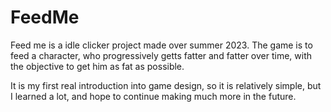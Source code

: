 # FeedMe
Feed me is a idle clicker project made over summer 2023. The game is to feed a character, who progressively getts fatter and fatter over time, with the objective to get him as fat as possible.

It is my first real introduction into game design, so it is relatively simple, but I learned a lot, and hope to continue making much more in the future.
